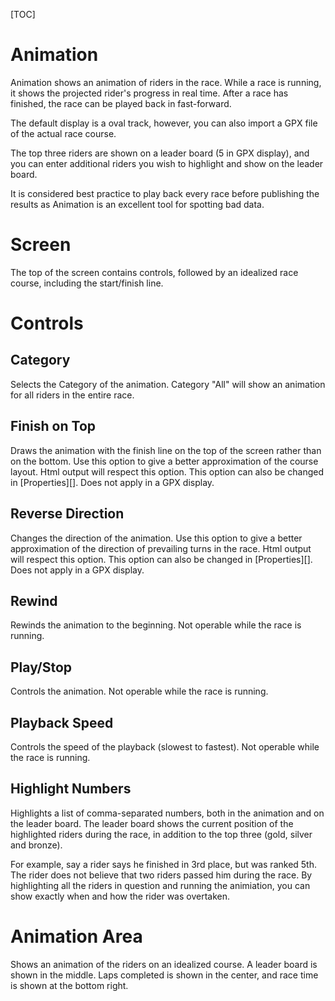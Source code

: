 [TOC]

# Animation
Animation shows an animation of riders in the race.  While a race is running, it shows the projected rider's progress in real time.
After a race has finished, the race can be played back in fast-forward.

The default display is a oval track, however, you can also import a GPX file of the actual race course.

The top three riders are shown on a leader board (5 in GPX display), and you can enter additional riders you wish to highlight and show on the leader board.

It is considered best practice to play back every race before publishing the results as Animation is an excellent tool for spotting bad data.

# Screen
The top of the screen contains controls, followed by an idealized race course, including the start/finish line.

# Controls
## Category
Selects the Category of the animation.  Category "All" will show an animation for all riders in the entire race.

## Finish on Top
Draws the animation with the finish line on the top of the screen rather than on the bottom.
Use this option to give a better approximation of the course layout.
Html output will respect this option.
This option can also be changed in [Properties][].
Does not apply in a GPX display.

## Reverse Direction
Changes the direction of the animation.
Use this option to give a better approximation of the direction of prevailing turns in the race.
Html output will respect this option.
This option can also be changed in [Properties][].
Does not apply in a GPX display.

## Rewind
Rewinds the animation to the beginning.  Not operable while the race is running.

## Play/Stop
Controls the animation.  Not operable while the race is running.

## Playback Speed
Controls the speed of the playback (slowest to fastest).  Not operable while the race is running.

## Highlight Numbers
Highlights a list of comma-separated numbers, both in the animation and on the leader board.
The leader board shows the current position of the highlighted riders during the race, in addition to the top three (gold, silver and bronze).

For example, say a rider says he finished in 3rd place, but was ranked 5th.  The rider does not believe that two riders passed him during the race.
By highlighting all the riders in question and running the animiation, you can show exactly when and how the rider was overtaken.

# Animation Area

Shows an animation of the riders on an idealized course.
A leader board is shown in the middle.
Laps completed is shown in the center, and race time is shown at the bottom right.
